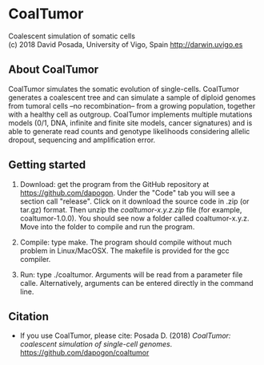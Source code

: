 # CoalTumor
Coalescent simulation of somatic cells  
(c) 2018 David Posada, University of Vigo, Spain <http://darwin.uvigo.es>

## About CoalTumor
CoalTumor simulates the somatic evolution of single-cells. CoalTumor generates a coalescent tree and can simulate a sample of diploid genomes from tumoral cells –no recombination– from a growing population, together with a healthy cell as outgroup. CoalTumor implements multiple mutations models (0/1, DNA, infinite and finite site models, cancer signatures) and is able to generate read counts and genotype likelihoods considering allelic dropout, sequencing and amplification error.

## Getting started

1. Download: get the program from the GitHub repository at <https://github.com/dapogon>. Under the "Code" tab you will see a section call "release". Click on it download the source code in .zip (or tar.gz) format. Then unzip the *coaltumor-x.y.z.zip* file (for example, coaltumor-1.0.0). You should see now a folder called coaltumor-x.y.z. Move into the folder to compile and run the program.

2. Compile: type make. The program should compile without much problem in Linux/MacOSX. The makefile is provided for the gcc compiler.

3. Run: type ./coaltumor. Arguments will be read from a parameter file calle. Alternatively, arguments can be entered directly in the command line.


## Citation

- If you use CoalTumor, please cite: Posada D. (2018) *CoalTumor: coalescent simulation of single-cell genomes*. <https://github.com/dapogon/coaltumor>

